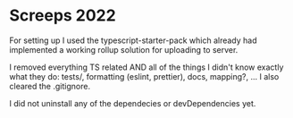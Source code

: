 # Screeps 2022

For setting up I used the typescript-starter-pack which already had implemented a working rollup solution for uploading to server.

I removed everything TS related AND all of the things I didn't know exactly what they do: tests/, formatting (eslint, prettier), docs, mapping?, ... I also cleared the .gitignore.

I did not uninstall any of the dependecies or devDependencies yet.